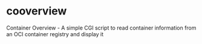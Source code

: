 # cooverview
Container Overview - A simple CGI script to read container information from an OCI container registry and display it
